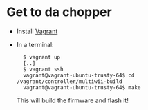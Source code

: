 # Get to da chopper

- Install [Vagrant](https://www.vagrantup.com/)
- In a terminal:

        $ vagrant up
        [..]
        $ vagrant ssh
        vagrant@vagrant-ubuntu-trusty-64$ cd /vagrant/controller/multiwii-build
        vagrant@vagrant-ubuntu-trusty-64$ make

  This will build the firmware and flash it!
